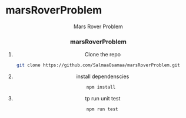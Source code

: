 # marsRoverProblem
<div id="header" align="center">
  <div >
  <p>Mars Rover Problem</p>

### marsRoverProblem
   
  1. Clone the repo 
```sh
git clone https://github.com/SalmaaOsamaa/marsRoverProblem.git
```
2. install dependenscies
 ```bash
   npm install
  ```
   
3. tp run unit test
```bash
   npm run test
   ```
</div>
</div>

